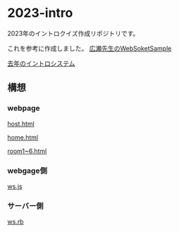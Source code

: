 2023-intro
===============

2023年のイントロクイズ作成リポジトリです。

これを参考に作成しました。
[広瀬先生のWebSoketSample](https://www.yatex.org/gitbucket/yuuji/WebSocketSample)

[去年のイントロシステム](https://www.yatex.org/gitbucket/c1200274/tokko)
## 構想
### webpage

[host.html]()

[home.html]()

[room1~6.html]()

### webgage側

[ws.js]()

### サーバー側 

[ws.rb]()
